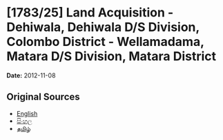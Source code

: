 # [1783/25] Land Acquisition - Dehiwala, Dehiwala D/S Division, Colombo District - Wellamadama, Matara D/S Division, Matara District

**Date:** 2012-11-08

## Original Sources

- [English](https://documents.gov.lk/view/extra-gazettes/2012/11/1783-25_E.pdf)
- [සිංහල](https://documents.gov.lk/view/extra-gazettes/2012/11/1783-25_S.pdf)
- [தமிழ்](https://documents.gov.lk/view/extra-gazettes/2012/11/1783-25_T.pdf)
